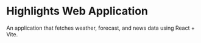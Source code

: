 # Highlights Web Application

An application that fetches weather, forecast, and news data using React + Vite.


